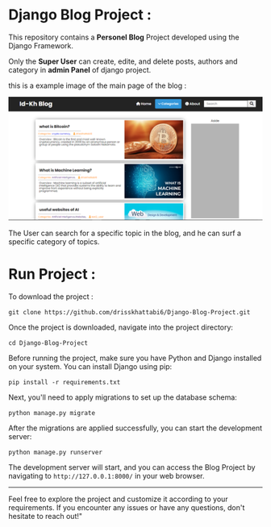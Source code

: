 # Django Blog Project :

This repository contains a **Personel Blog** Project developed using the Django Framework.

Only the **Super User** can create, edite, and delete posts, authors and category in **admin Panel** of django project.

this is a example image of the main page of the blog : 

![Blog Main Page](blog-img.png)

The User can search for a specific topic in the blog, and he can surf a specific category of topics.

# Run Project : 

To download the project :

```
git clone https://github.com/drisskhattabi6/Django-Blog-Project.git
```

Once the project is downloaded, navigate into the project directory:

```
cd Django-Blog-Project
```

Before running the project, make sure you have Python and Django installed on your system. You can install Django using pip:

```
pip install -r requirements.txt
```

Next, you'll need to apply migrations to set up the database schema:

```
python manage.py migrate
```

After the migrations are applied successfully, you can start the development server:

```
python manage.py runserver
```

The development server will start, and you can access the Blog Project by navigating to `http://127.0.0.1:8000/` in your web browser.

------

Feel free to explore the project and customize it according to your requirements. If you encounter any issues or have any questions, don't hesitate to reach out!"
